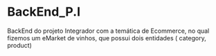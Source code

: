 # BackEnd_P.I
BackEnd do projeto Integrador com a temática de Ecommerce, no qual fizemos um eMarket de vinhos, que possui dois entidades ( category, product)
